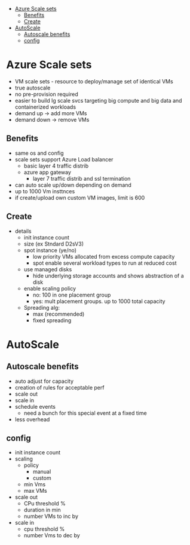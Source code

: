 - [Azure Scale sets](#azure-scale-sets)
  - [Benefits](#benefits)
  - [Create](#create)
- [AutoScale](#autoscale)
  - [Autoscale benefits](#autoscale-benefits)
  - [config](#config)
# Azure Scale sets

* VM scale sets - resource to deploy/manage set of identical VMs
* true autoscale
* no pre-provision required
* easier to build lg scale svcs targeting big compute and big data and containerized workloads
* demand up -> add more VMs
* demand down -> remove VMs

## Benefits
* same os and config
* scale sets support Azure Load balancer
  * basic layer 4 traffic distrib
  * azure app gateway 
    * layer 7 traffic distrib and ssl termination
* can auto scale up/down depending on demand
* up to 1000 Vm insttnces
* if create/upload own custom VM images, limit is 600

## Create
* details
  * init instance count
  * size (ex Stndard D2sV3)
  * spot instance (ye/no)
    * low priority VMs allocated from excess compute capacity
    * spot enable several workload types to run at reduced cost
  * use managed disks
    * hide underlying storage accounts and shows abstraction of a disk
  * enable scaling policy
    * no: 100 in one placement group
    * yes: mult placement groups. up to 1000 total capacity
  * Spreading alg:
    * max (recommended)
    * fixed spreading

# AutoScale
## Autoscale benefits
* auto adjust for capacity
* creation of rules for acceptable perf
* scale out
* scale in
* schedule events
  * need a bunch for this special event at a fixed time
* less overhead

## config
* init instance count
* scaling
  * policy
    * manual
    * custom
  * min Vms
  * max VMs
* scale out
  * CPu threshold %
  * duration in min
  * number VMs to inc by
* scale in
  * cpu threshold %
  * number Vms to dec by